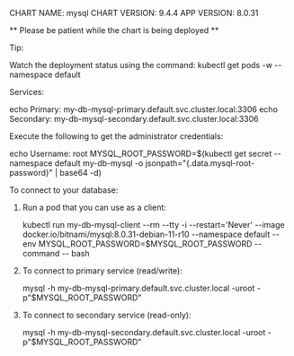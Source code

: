 CHART NAME: mysql
CHART VERSION: 9.4.4
APP VERSION: 8.0.31

** Please be patient while the chart is being deployed **

Tip:

  Watch the deployment status using the command: kubectl get pods -w --namespace default

Services:

  echo Primary: my-db-mysql-primary.default.svc.cluster.local:3306
  echo Secondary: my-db-mysql-secondary.default.svc.cluster.local:3306

Execute the following to get the administrator credentials:

  echo Username: root
  MYSQL_ROOT_PASSWORD=$(kubectl get secret --namespace default my-db-mysql -o jsonpath="{.data.mysql-root-password}" | base64 -d)

To connect to your database:

  1. Run a pod that you can use as a client:

      kubectl run my-db-mysql-client --rm --tty -i --restart='Never' --image  docker.io/bitnami/mysql:8.0.31-debian-11-r10 --namespace default --env MYSQL_ROOT_PASSWORD=$MYSQL_ROOT_PASSWORD --command -- bash

  2. To connect to primary service (read/write):

      mysql -h my-db-mysql-primary.default.svc.cluster.local -uroot -p"$MYSQL_ROOT_PASSWORD"

  3. To connect to secondary service (read-only):

      mysql -h my-db-mysql-secondary.default.svc.cluster.local -uroot -p"$MYSQL_ROOT_PASSWORD"
